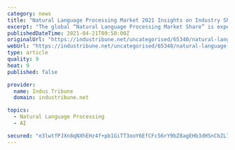 ```yaml
---
category: news
title: "Natural Language Processing Market 2021 Insights on Industry Share, Revenue and Key Players"
excerpt: "The global “Natural Language Processing Market Share” is expected to rise with an impressive CAGR and generate the highest revenue by 2026. Fortune Business Insights™ in its latest report published this information."
publishedDateTime: 2021-04-21T09:50:00Z
originalUrl: "https://industribune.net/uncategorised/65340/natural-language-processing-market-2021-insights-on-industry-share-revenue-and-key-players/"
webUrl: "https://industribune.net/uncategorised/65340/natural-language-processing-market-2021-insights-on-industry-share-revenue-and-key-players/"
type: article
quality: 9
heat: 9
published: false

provider:
  name: Indus Tribune
  domain: industribune.net

topics:
  - Natural Language Processing
  - AI

secured: "e3lwtfPJXn8qNXhEHz4f+pb1GiTT3ooY6EfCFc56rY9bZ8agEHb3dHSnCbZL7BSmw5Yv33W5+lUR7Cxp6h4ulYQRA5aQD0rY2MEJel8Ut9tni+/DDb8sYietKPOMDyqAShnWXNccnq18vZO93OT4owfUnMFkxrcXj5sUxElrju/dFaH5nY81QiCUlF2cuq3eIuG2yGW7hWkvmQifjzKZxBeEvxxIhLG1W5jNHg1JMnR2a5YUYBtWYcDWS3Puf/r+tRpGp+lryYTW6hdXLKD2quQyw2k6UdlfXtoaw1Klsr+w3eJIAIhL1F0tVIaSaGPZn3epGMO7OaVq31XnwsXmgLwZbrYby5ctgaZfHtzczd0=;mUzXIYGsPXYB9+bPRM5Z0A=="
---
```


